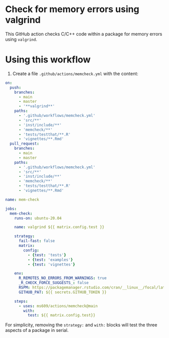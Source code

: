 # Check for memory errors using valgrind

This GitHub action checks C/C++ code within a package for memory errors using
`valgrind`.

# Using this workflow

<!--1. Add a line to your package's `DESCRIPTION` file reading

`Config/Needs/website: pkgdown`

Add any other packages required to build the website, separating by commas.
-->
1. Create a file `.github/actions/memcheck.yml` with the content:

```yml
on:
  push:
    branches:
      - main
      - master
      - '**valgrind**'
    paths:
      - '.github/workflows/memcheck.yml'
      - 'src/**'
      - 'inst/include/**'
      - 'memcheck/**'
      - 'tests/testthat/**.R'
      - 'vignettes/**.Rmd'
  pull_request:
    branches:
      - main
      - master
    paths:
      - '.github/workflows/memcheck.yml'
      - 'src/**'
      - 'inst/include/**'
      - 'memcheck/**'
      - 'tests/testthat/**.R'
      - 'vignettes/**.Rmd'

name: mem-check

jobs:
  mem-check:
    runs-on: ubuntu-20.04

    name: valgrind ${{ matrix.config.test }}

    strategy:
      fail-fast: false
      matrix:
        config:
          - {test: 'tests'}
          - {test: 'examples'}
          - {test: 'vignettes'}

    env:
      R_REMOTES_NO_ERRORS_FROM_WARNINGS: true
      _R_CHECK_FORCE_SUGGESTS_: false
      RSPM: https://packagemanager.rstudio.com/cran/__linux__/focal/latest
      GITHUB_PAT: ${{ secrets.GITHUB_TOKEN }}

    steps:
      - uses: ms609/actions/memcheck@main
        with:          
          test: ${{ matrix.config.test}}
```

For simplicity, removing the `strategy:` and `with:` blocks will test the three
aspects of a package in serial.
